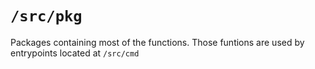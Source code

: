# `/src/pkg`

Packages containing most of the functions.
Those funtions are used by entrypoints located at `/src/cmd`
